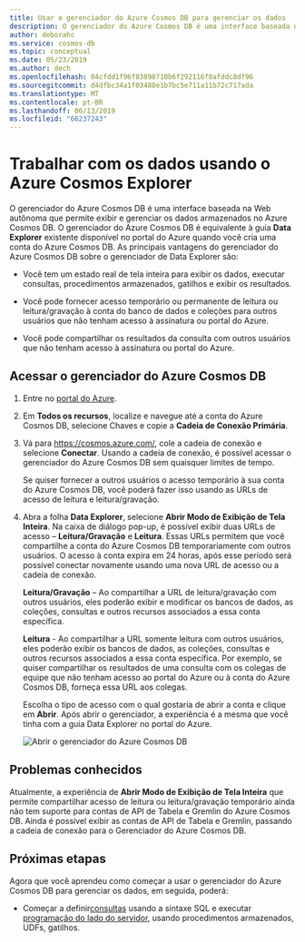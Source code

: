 ```yaml
---
title: Usar o gerenciador do Azure Cosmos DB para gerenciar os dados
description: O gerenciador do Azure Cosmos DB é uma interface baseada na Web autônoma que permite exibir e gerenciar os dados armazenados no Azure Cosmos DB.
author: deborahc
ms.service: cosmos-db
ms.topic: conceptual
ms.date: 05/23/2019
ms.author: dech
ms.openlocfilehash: 04cfdd1f96f83898710b6f292116f0afddc8df96
ms.sourcegitcommit: d4dfbc34a1f03488e1b7bc5e711a11b72c717ada
ms.translationtype: MT
ms.contentlocale: pt-BR
ms.lasthandoff: 06/13/2019
ms.locfileid: "66237243"
---
```

# <a name="work-with-data-using-azure-cosmos-explorer"></a>Trabalhar com os dados usando o Azure Cosmos Explorer 

O gerenciador do Azure Cosmos DB é uma interface baseada na Web autônoma que permite exibir e gerenciar os dados armazenados no Azure Cosmos DB. O gerenciador do Azure Cosmos DB é equivalente à guia **Data Explorer** existente disponível no portal do Azure quando você cria uma conta do Azure Cosmos DB. As principais vantagens do gerenciador do Azure Cosmos DB sobre o gerenciador de Data Explorer são:

* Você tem um estado real de tela inteira para exibir os dados, executar consultas, procedimentos armazenados, gatilhos e exibir os resultados.  

* Você pode fornecer acesso temporário ou permanente de leitura ou leitura/gravação à conta do banco de dados e coleções para outros usuários que não tenham acesso à assinatura ou portal do Azure.  

* Você pode compartilhar os resultados da consulta com outros usuários que não tenham acesso à assinatura ou portal do Azure.  

## <a name="access-azure-cosmos-db-explorer"></a>Acessar o gerenciador do Azure Cosmos DB

1. Entre no [portal do Azure](https://portal.azure.com/). 

2. Em **Todos os recursos**, localize e navegue até a conta do Azure Cosmos DB, selecione Chaves e copie a **Cadeia de Conexão Primária**.  

3. Vá para https://cosmos.azure.com/, cole a cadeia de conexão e selecione **Conectar**. Usando a cadeia de conexão, é possível acessar o gerenciador do Azure Cosmos DB sem quaisquer limites de tempo.  

   Se quiser fornecer a outros usuários o acesso temporário à sua conta do Azure Cosmos DB, você poderá fazer isso usando as URLs de acesso de leitura e leitura/gravação. 

4. Abra a folha **Data Explorer**, selecione **Abrir Modo de Exibição de Tela Inteira**. Na caixa de diálogo pop-up, é possível exibir duas URLs de acesso – **Leitura/Gravação** e **Leitura**. Essas URLs permitem que você compartilhe a conta do Azure Cosmos DB temporariamente com outros usuários. O acesso à conta expira em 24 horas, após esse período será possível conectar novamente usando uma nova URL de acesso ou a cadeia de conexão. 

   **Leitura/Gravação** – Ao compartilhar a URL de leitura/gravação com outros usuários, eles poderão exibir e modificar os bancos de dados, as coleções, consultas e outros recursos associados a essa conta específica.

   **Leitura** - Ao compartilhar a URL somente leitura com outros usuários, eles poderão exibir os bancos de dados, as coleções, consultas e outros recursos associados a essa conta específica. Por exemplo, se quiser compartilhar os resultados de uma consulta com os colegas de equipe que não tenham acesso ao portal do Azure ou à conta do Azure Cosmos DB, forneça essa URL aos colegas.

   Escolha o tipo de acesso com o qual gostaria de abrir a conta e clique em **Abrir**. Após abrir o gerenciador, a experiência é a mesma que você tinha com a guia Data Explorer no portal do Azure.   

   ![Abrir o gerenciador do Azure Cosmos DB](./media/data-explorer/open-data-explorer-with-access-url.png)

## <a name="known-issues"></a>Problemas conhecidos

Atualmente, a experiência de **Abrir Modo de Exibição de Tela Inteira** que permite compartilhar acesso de leitura ou leitura/gravação temporário ainda não tem suporte para contas de API de Tabela e Gremlin do Azure Cosmos DB. Ainda é possível exibir as contas de API de Tabela e Gremlin, passando a cadeia de conexão para o Gerenciador do Azure Cosmos DB. 

## <a name="next-steps"></a>Próximas etapas
Agora que você aprendeu como começar a usar o gerenciador do Azure Cosmos DB para gerenciar os dados, em seguida, poderá:

* Começar a definir[consultas](sql-api-query-reference.md) usando a sintaxe SQL e executar [programação do lado do servidor](stored-procedures-triggers-udfs.md), usando procedimentos armazenados, UDFs, gatilhos. 
